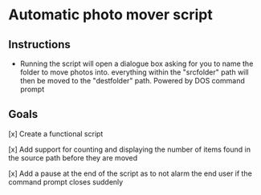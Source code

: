 # Automatic photo mover script
## Instructions
* Running the script will open a dialogue box asking for you to name the folder to move photos into. everything within the "srcfolder" path will then be moved to the "destfolder" path. Powered by DOS command prompt
## Goals
[x] Create a functional script

[x] Add support for counting and displaying the number of items found in the source path before they are moved

[x] Add a pause at the end of the script as to not alarm the end user if the command prompt closes suddenly